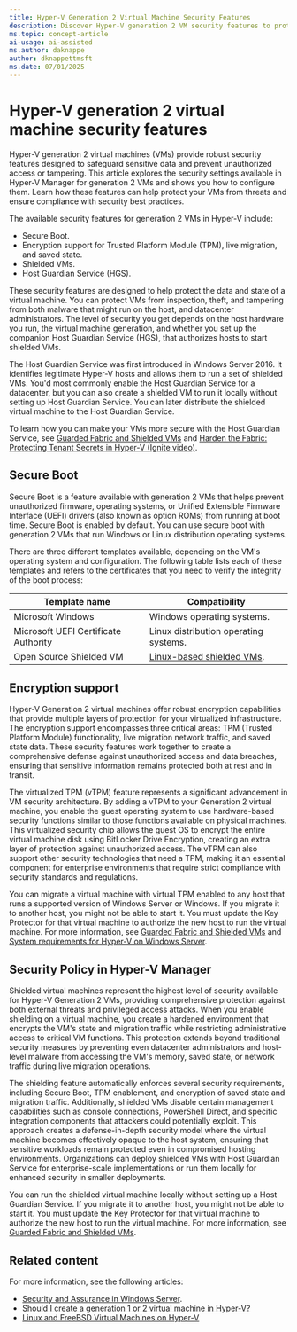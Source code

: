 ```yaml
---
title: Hyper-V Generation 2 Virtual Machine Security Features
description: Discover Hyper-V generation 2 VM security features to protect data and prevent tampering. Learn about secure booting, encryption, and shielding options.
ms.topic: concept-article
ai-usage: ai-assisted
ms.author: daknappe
author: dknappettmsft
ms.date: 07/01/2025
---
```


# Hyper-V generation 2 virtual machine security features

Hyper-V generation 2 virtual machines (VMs) provide robust security features designed to safeguard sensitive data and prevent unauthorized access or tampering. This article explores the security settings available in Hyper-V Manager for generation 2 VMs and shows you how to configure them. Learn how these features can help protect your VMs from threats and ensure compliance with security best practices.

The available security features for generation 2 VMs in Hyper-V include:

- Secure Boot.
- Encryption support for Trusted Platform Module (TPM), live migration, and saved state.
- Shielded VMs.
- Host Guardian Service (HGS).

These security features are designed to help protect the data and state of a virtual machine. You can protect VMs from inspection, theft, and tampering from both malware that might run on the host, and datacenter administrators. The level of security you get depends on the host hardware you run, the virtual machine generation, and whether you set up the companion Host Guardian Service (HGS), that authorizes hosts to start shielded VMs.

The Host Guardian Service was first introduced in Windows Server 2016. It identifies legitimate Hyper-V hosts and allows them to run a set of shielded VMs. You'd most commonly enable the Host Guardian Service for a datacenter, but you can also create a shielded VM to run it locally without setting up Host Guardian Service. You can later distribute the shielded virtual machine to the Host Guardian Service.

To learn how you can make your VMs more secure with the Host Guardian Service, see [Guarded Fabric and Shielded VMs](../../security/guarded-fabric-shielded-vm/guarded-fabric-and-shielded-vms.md) and [Harden the Fabric: Protecting Tenant Secrets in Hyper-V (Ignite video)](https://go.microsoft.com/fwlink/?LinkId=746379).

## Secure Boot

Secure Boot is a feature available with generation 2 VMs that helps prevent unauthorized firmware, operating systems, or Unified Extensible Firmware Interface (UEFI) drivers (also known as option ROMs) from running at boot time. Secure Boot is enabled by default. You can use secure boot with generation 2 VMs that run Windows or Linux distribution operating systems.

There are three different templates available, depending on the VM's operating system and configuration. The following table lists each of these templates and refers to the certificates that you need to verify the integrity of the boot process:

| Template name | Compatibility |
|--|--|
| Microsoft Windows | Windows operating systems. |
| Microsoft UEFI Certificate Authority | Linux distribution operating systems. |
| Open Source Shielded VM | [Linux-based shielded VMs](../../security/guarded-fabric-shielded-vm/guarded-fabric-create-a-linux-shielded-vm-template.md). |

## Encryption support

Hyper-V Generation 2 virtual machines offer robust encryption capabilities that provide multiple layers of protection for your virtualized infrastructure. The encryption support encompasses three critical areas: TPM (Trusted Platform Module) functionality, live migration network traffic, and saved state data. These security features work together to create a comprehensive defense against unauthorized access and data breaches, ensuring that sensitive information remains protected both at rest and in transit.

The virtualized TPM (vTPM) feature represents a significant advancement in VM security architecture. By adding a vTPM to your Generation 2 virtual machine, you enable the guest operating system to use hardware-based security functions similar to those functions available on physical machines. This virtualized security chip allows the guest OS to encrypt the entire virtual machine disk using BitLocker Drive Encryption, creating an extra layer of protection against unauthorized access. The vTPM can also support other security technologies that need a TPM, making it an essential component for enterprise environments that require strict compliance with security standards and regulations.

You can migrate a virtual machine with virtual TPM enabled to any host that runs a supported version of Windows Server or Windows. If you migrate it to another host, you might not be able to start it. You must update the Key Protector for that virtual machine to authorize the new host to run the virtual machine. For more information, see [Guarded Fabric and Shielded VMs](../../security/guarded-fabric-shielded-vm/guarded-fabric-and-shielded-vms.md) and [System requirements for Hyper-V on Windows Server](System-requirements-for-Hyper-V-on-Windows.md).

## Security Policy in Hyper-V Manager

Shielded virtual machines represent the highest level of security available for Hyper-V Generation 2 VMs, providing comprehensive protection against both external threats and privileged access attacks. When you enable shielding on a virtual machine, you create a hardened environment that encrypts the VM's state and migration traffic while restricting administrative access to critical VM functions. This protection extends beyond traditional security measures by preventing even datacenter administrators and host-level malware from accessing the VM's memory, saved state, or network traffic during live migration operations.

The shielding feature automatically enforces several security requirements, including Secure Boot, TPM enablement, and encryption of saved state and migration traffic. Additionally, shielded VMs disable certain management capabilities such as console connections, PowerShell Direct, and specific integration components that attackers could potentially exploit. This approach creates a defense-in-depth security model where the virtual machine becomes effectively opaque to the host system, ensuring that sensitive workloads remain protected even in compromised hosting environments. Organizations can deploy shielded VMs with Host Guardian Service for enterprise-scale implementations or run them locally for enhanced security in smaller deployments.

You can run the shielded virtual machine locally without setting up a Host Guardian Service. If you migrate it to another host, you might not be able to start it. You must update the Key Protector for that virtual machine to authorize the new host to run the virtual machine. For more information, see [Guarded Fabric and Shielded VMs](../../security/guarded-fabric-shielded-vm/guarded-fabric-and-shielded-vms.md).

## Related content

For more information, see the following articles:

- [Security and Assurance in Windows Server](../../security/Security-and-Assurance.yml).
- [Should I create a generation 1 or 2 virtual machine in Hyper-V?](./plan/Should-I-create-a-generation-1-or-2-virtual-machine-in-Hyper-V.md)
- [Linux and FreeBSD Virtual Machines on Hyper-V](Supported-Linux-and-FreeBSD-virtual-machines-for-Hyper-V-on-Windows.md)
